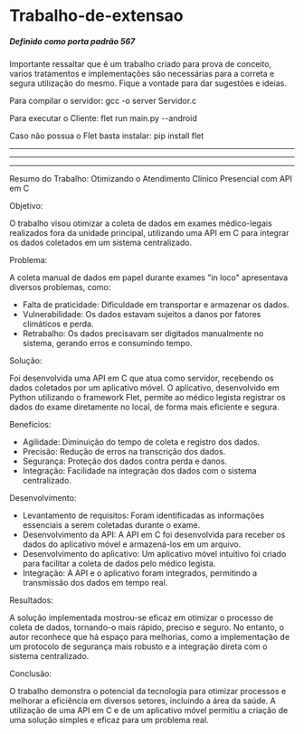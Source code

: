 # Trabalho-de-extensao

##### Definido como porta padrão 567 ###### 

Importante ressaltar que é um trabalho criado para prova de conceito, varios tratamentos e implementações são necessárias para a correta e segura utilização do mesmo.
Fique a vontade para dar sugestões e ideias.

Para compilar o servidor: gcc -o server Servidor.c 

Para executar o Cliente: flet run main.py --android 

Caso não possua o Flet basta instalar: pip install flet

-------------------------------------------------------------------------------------------------------------------
-------------------------------------------------------------------------------------------------------------------
-------------------------------------------------------------------------------------------------------------------

Resumo do Trabalho: Otimizando o Atendimento Clínico Presencial com API em C

Objetivo:

O trabalho visou otimizar a coleta de dados em exames médico-legais realizados fora da unidade principal, utilizando uma API em C para integrar os dados coletados em um sistema centralizado.

Problema:

A coleta manual de dados em papel durante exames "in loco" apresentava diversos problemas, como:
* Falta de praticidade: Dificuldade em transportar e armazenar os dados.
* Vulnerabilidade: Os dados estavam sujeitos a danos por fatores climáticos e perda.
* Retrabalho: Os dados precisavam ser digitados manualmente no sistema, gerando erros e consumindo tempo.

Solução:

Foi desenvolvida uma API em C que atua como servidor, recebendo os dados coletados por um aplicativo móvel. O aplicativo, desenvolvido em Python utilizando o framework Flet, permite ao médico legista registrar os dados do exame diretamente no local, de forma mais eficiente e segura.

Benefícios:

* Agilidade: Diminuição do tempo de coleta e registro dos dados.
* Precisão: Redução de erros na transcrição dos dados.
* Segurança: Proteção dos dados contra perda e danos.
* Integração: Facilidade na integração dos dados com o sistema centralizado.

Desenvolvimento:

* Levantamento de requisitos: Foram identificadas as informações essenciais a serem coletadas durante o exame.
* Desenvolvimento da API: A API em C foi desenvolvida para receber os dados do aplicativo móvel e armazená-los em um arquivo.
* Desenvolvimento do aplicativo: Um aplicativo móvel intuitivo foi criado para facilitar a coleta de dados pelo médico legista.
* Integração: A API e o aplicativo foram integrados, permitindo a transmissão dos dados em tempo real.

Resultados:

A solução implementada mostrou-se eficaz em otimizar o processo de coleta de dados, tornando-o mais rápido, preciso e seguro. No entanto, o autor reconhece que há espaço para melhorias, como a implementação de um protocolo de segurança mais robusto e a integração direta com o sistema centralizado.

Conclusão:

O trabalho demonstra o potencial da tecnologia para otimizar processos e melhorar a eficiência em diversos setores, incluindo a área da saúde. A utilização de uma API em C e de um aplicativo móvel permitiu a criação de uma solução simples e eficaz para um problema real.

